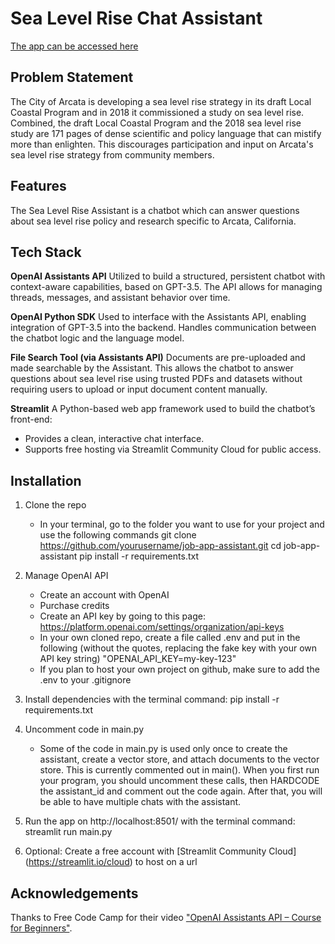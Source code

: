 # Sea Level Rise Chat Assistant
[The app can be accessed here](https://sea-level-rise-ai-assistant.streamlit.app/)

## Problem Statement
The City of Arcata is developing a sea level rise strategy in its draft Local Coastal Program and in 2018 it commissioned a study on sea level rise. Combined, the draft Local Coastal Program and the 2018 sea level rise study are 171 pages of dense scientific and policy language that can mistify more than enlighten. This discourages participation and input on Arcata's sea level rise strategy from community members. 

## Features
The Sea Level Rise Assistant is a chatbot which can answer questions about sea level rise policy and research specific to Arcata, California.

## Tech Stack
**OpenAI Assistants API**
Utilized to build a structured, persistent chatbot with context-aware capabilities, based on GPT-3.5. The API allows for managing threads, messages, and assistant behavior over time.

**OpenAI Python SDK**
Used to interface with the Assistants API, enabling integration of GPT-3.5 into the backend. Handles communication between the chatbot logic and the language model.

**File Search Tool (via Assistants API)**
Documents are pre-uploaded and made searchable by the Assistant. This allows the chatbot to answer questions about sea level rise using trusted PDFs and datasets without requiring users to upload or input document content manually.

**Streamlit**
A Python-based web app framework used to build the chatbot’s front-end:
* Provides a clean, interactive chat interface.
* Supports free hosting via Streamlit Community Cloud for public access.

## Installation 
1. Clone the repo 
   * In your terminal, go to the folder you want to use for your project and use the following commands 
        git clone https://github.com/yourusername/job-app-assistant.git
        cd job-app-assistant 
        pip install -r requirements.txt

2. Manage OpenAI API
   * Create an account with OpenAI 
   * Purchase credits
   * Create an API key by going to this page: https://platform.openai.com/settings/organization/api-keys
   * In your own cloned repo, create a file called .env and put in the following (without the quotes, replacing the fake key with your own API key string) "OPENAI_API_KEY=my-key-123"
   * If you plan to host your own project on github, make sure to add the .env to your .gitignore

3. Install dependencies with the terminal command: pip install -r requirements.txt

4. Uncomment code in main.py
   * Some of the code in main.py is used only once to create the assistant, create a vector store, and attach documents to the vector store. This is currently commented out in main(). When you first run your program, you should uncomment these calls, then HARDCODE the assistant_id and comment out the code again. After that, you will be able to have multiple chats with the assistant.

5. Run the app on http://localhost:8501/ with the terminal command: streamlit run main.py

6. Optional: Create a free account with [Streamlit Community Cloud] (https://streamlit.io/cloud) to host on a url


## Acknowledgements
Thanks to Free Code Camp for their video ["OpenAI Assistants API – Course for Beginners"](https://www.youtube.com/watch?v=qHPonmSX4Ms).

